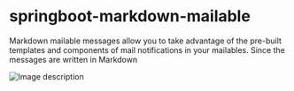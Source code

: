 # springboot-markdown-mailable
Markdown mailable messages allow you to take advantage of the pre-built templates and components of mail notifications in your mailables. Since the messages are written in Markdown

![Image description](https://github.com/ngocnd0242/springboot-markdown-mailable/blob/master/Screen%20Shot%202020-04-12%20at%2010.31.56.png)